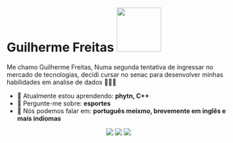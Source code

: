 # Guilherme Freitas <img src="https://img1.picmix.com/output/stamp/normal/1/0/4/0/1970401_b70f6.gif" width="100px">

Me chamo Guilherme Freitas, Numa segunda tentativa de ingressar no mercado de tecnologias, decidi cursar no senac para desenvolver minhas habilidades em analise de dados 👨🏻‍💻 

- 🚀 Atualmente estou aprendendo: <strong>phytn, C++ </strong> 
- 💬 Pergunte-me sobre: <strong> esportes </strong>
- 📣 Nós podemos falar em: <strong> português meixmo, brevemente em inglês e mais indiomas</strong>

<div align="center">

  <a href="#" alt="Gmail">
    <img src="https://img.shields.io/badge/-Gmail-FF0000?style=flat-square&labelColor=FF0000&logo=gmail&logoColor=white&link=mailto:guilherme.freitas221199@gmail.com"/></a>

  <a href="#" alt="guilherme freit">
    <img src="https://img.shields.io/badge/-Linkedin-0e76a8?style=flat-square&logo=Linkedin&logoColor=white&link=LINK-DO-SEU-LINKEDIN" /></a>

  <a href="#" alt="Instagram">
    <img src="https://img.shields.io/badge/-Faixca-DF0174?style=flat-square&labelColor=DF0174&logo=instagram&logoColor=white&link=LINK-DO-SEU-INSTAGRAM"/></a>

</div>
